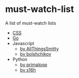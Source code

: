 # must-watch-list

A list of must-watch lists

- [CSS](https://github.com/AllThingsSmitty/must-watch-css)
- [Go](https://github.com/sauravtom/go-must-watch)
- Javascript
    - [by AllThingsSmitty](https://github.com/AllThingsSmitty/must-watch-javascript)
    - [by bolshchikov](https://github.com/bolshchikov/js-must-watch)
- Python
    - [by primalpop](https://github.com/primalpop/python-must-watch)
    - [by s16h](https://github.com/s16h/py-must-watch)
